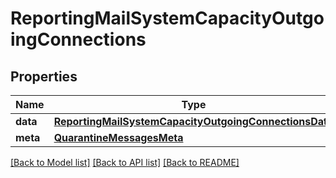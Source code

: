 # ReportingMailSystemCapacityOutgoingConnections

## Properties
Name | Type | Description | Notes
------------ | ------------- | ------------- | -------------
**data** | [**ReportingMailSystemCapacityOutgoingConnectionsData**](ReportingMailSystemCapacityOutgoingConnectionsData.md) |  | [optional] 
**meta** | [**QuarantineMessagesMeta**](QuarantineMessagesMeta.md) |  | [optional] 

[[Back to Model list]](../README.md#documentation-for-models) [[Back to API list]](../README.md#documentation-for-api-endpoints) [[Back to README]](../README.md)

